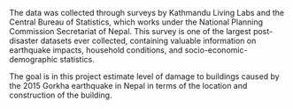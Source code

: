 The data was collected through surveys by Kathmandu Living Labs and the Central Bureau of Statistics, which works under the National Planning Commission Secretariat of Nepal. This survey is one of the largest post-disaster datasets ever collected, containing valuable information on earthquake impacts, household conditions, and socio-economic-demographic statistics.

The goal is in this project estimate level of damage to buildings caused by the 2015 Gorkha earthquake in Nepal in terms of the location and construction of the building.
